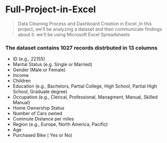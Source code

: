 # Full-Project-in-Excel
> Data Cleaning Process and Dashboard Creation in Excel ,In this project, we'll be analyzing a dataset and then communicate findings about it. we'll be using Microsoft Excel Spreadsheets

### The dataset contains 1027 records distrbuted in 13 columns 

* ID (e.g., 22155)
* Marital Status (e.g. Single or Married)
* Gender (Male or Female)
* Income 
* Children 
* Education (e.g., Bachelors, Partial College, High School, Partial High School,  Graduate degree)
* Occupation (e.g., Clerical, Professional, Managment, Manual, Skilled Manual)
* Home Ownership Status
* Number of Cars owned
* Commute Distance per miles
* Region (e.g., Europe, North America, Pacific)
* Age 
* Purchased Bike ( Yes or No)

